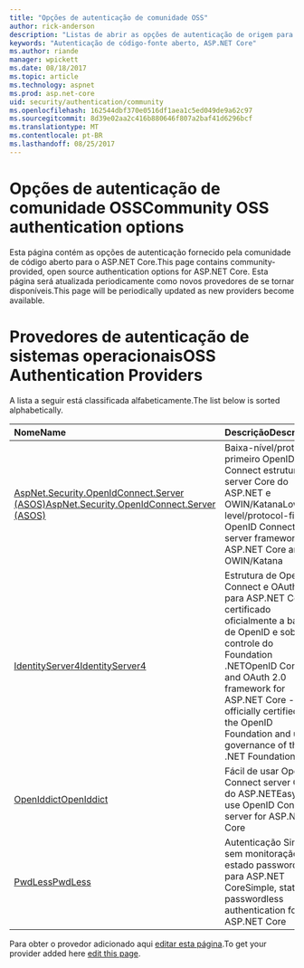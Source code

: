```yaml
---
title: "Opções de autenticação de comunidade OSS"
author: rick-anderson
description: "Listas de abrir as opções de autenticação de origem para o ASP.NET Core."
keywords: "Autenticação de código-fonte aberto, ASP.NET Core"
ms.author: riande
manager: wpickett
ms.date: 08/18/2017
ms.topic: article
ms.technology: aspnet
ms.prod: asp.net-core
uid: security/authentication/community
ms.openlocfilehash: 162544dbf370e0516df1aea1c5ed049de9a62c97
ms.sourcegitcommit: 8d39e02aa2c416b880646f807a2baf41d6296bcf
ms.translationtype: MT
ms.contentlocale: pt-BR
ms.lasthandoff: 08/25/2017
---
```

# <a name="community-oss-authentication-options"></a><span data-ttu-id="58ece-104">Opções de autenticação de comunidade OSS</span><span class="sxs-lookup"><span data-stu-id="58ece-104">Community OSS authentication options</span></span>

<span data-ttu-id="58ece-105">Esta página contém as opções de autenticação fornecido pela comunidade de código aberto para o ASP.NET Core.</span><span class="sxs-lookup"><span data-stu-id="58ece-105">This page contains community-provided, open source authentication options for ASP.NET Core.</span></span> <span data-ttu-id="58ece-106">Esta página será atualizada periodicamente como novos provedores de se tornar disponíveis.</span><span class="sxs-lookup"><span data-stu-id="58ece-106">This page will be periodically updated as new providers become available.</span></span>

# <a name="oss-authentication-providers"></a><span data-ttu-id="58ece-107">Provedores de autenticação de sistemas operacionais</span><span class="sxs-lookup"><span data-stu-id="58ece-107">OSS Authentication Providers</span></span>

<span data-ttu-id="58ece-108">A lista a seguir está classificada alfabeticamente.</span><span class="sxs-lookup"><span data-stu-id="58ece-108">The list below is sorted alphabetically.</span></span>

| <span data-ttu-id="58ece-109">Nome</span><span class="sxs-lookup"><span data-stu-id="58ece-109">Name</span></span> | <span data-ttu-id="58ece-110">Descrição</span><span class="sxs-lookup"><span data-stu-id="58ece-110">Description</span></span> |
|:--------------|:------------------|
| [<span data-ttu-id="58ece-111">AspNet.Security.OpenIdConnect.Server (ASOS)</span><span class="sxs-lookup"><span data-stu-id="58ece-111">AspNet.Security.OpenIdConnect.Server (ASOS)</span></span>](https://github.com/aspnet-contrib/AspNet.Security.OpenIdConnect.Server) | <span data-ttu-id="58ece-112">Baixa-nível/protocolo primeiro OpenID Connect estrutura do server Core do ASP.NET e OWIN/Katana</span><span class="sxs-lookup"><span data-stu-id="58ece-112">Low-level/protocol-first OpenID Connect server framework for ASP.NET Core and OWIN/Katana</span></span> |
| [<span data-ttu-id="58ece-113">IdentityServer4</span><span class="sxs-lookup"><span data-stu-id="58ece-113">IdentityServer4</span></span>](https://identityserver.io/) | <span data-ttu-id="58ece-114">Estrutura de OpenID Connect e OAuth 2.0 para ASP.NET Core - certificado oficialmente a base de OpenID e sob controle do Foundation .NET</span><span class="sxs-lookup"><span data-stu-id="58ece-114">OpenID Connect and OAuth 2.0 framework for ASP.NET Core - officially certified by the OpenID Foundation and under governance of the .NET Foundation</span></span> |
| [<span data-ttu-id="58ece-115">OpenIddict</span><span class="sxs-lookup"><span data-stu-id="58ece-115">OpenIddict</span></span>](https://github.com/openiddict/openiddict-core) | <span data-ttu-id="58ece-116">Fácil de usar OpenID Connect server Core do ASP.NET</span><span class="sxs-lookup"><span data-stu-id="58ece-116">Easy-to-use OpenID Connect server for ASP.NET Core</span></span>  |
| [<span data-ttu-id="58ece-117">PwdLess</span><span class="sxs-lookup"><span data-stu-id="58ece-117">PwdLess</span></span>](https://github.com/pwdless/pwdless) | <span data-ttu-id="58ece-118">Autenticação Simple, sem monitoração de estado passwordless para ASP.NET Core</span><span class="sxs-lookup"><span data-stu-id="58ece-118">Simple, stateless, passwordless authentication for ASP.NET Core</span></span>  |

<span data-ttu-id="58ece-119">Para obter o provedor adicionado aqui [editar esta página](https://github.com/aspnet/Docs/edit/master/aspnetcore/security/authentication/community.md).</span><span class="sxs-lookup"><span data-stu-id="58ece-119">To get your provider added here [edit this page](https://github.com/aspnet/Docs/edit/master/aspnetcore/security/authentication/community.md).</span></span>
